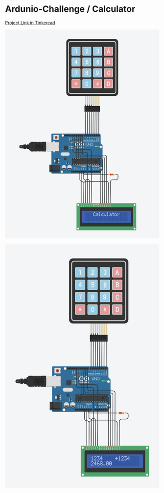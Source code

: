 # Ardunio-Challenge / Calculator

[Project Link in Tinkercad](https://www.tinkercad.com/things/6AyYZQ3bmmZ?sharecode=uDc1_Grj9mzrJFm2BMbl4t1U2ygONYfNwQlIXcxhTJU)

![Calculator Simulation Photos](https://github.com/ahmetburaki/SKYSIS_Arduino_Challenge/blob/main/8_Calculator/Simulation_Photos/Calculator.png)

![Calculator Simulation Photos](https://github.com/ahmetburaki/SKYSIS_Arduino_Challenge/blob/main/8_Calculator/Simulation_Photos/Calculator(example).png)
